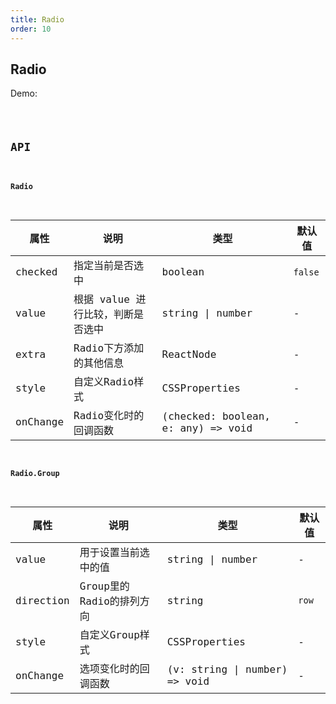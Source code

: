 ```yaml
---
title: Radio
order: 10
---
```


## Radio

Demo:

<code src="./radio/index.tsx" />

## API

#### Radio

| 属性 | 说明 | 类型 | 默认值 |
| --- | --- | ---- | --- |
| checked | 指定当前是否选中 | boolean | `false` |
| value | 根据 value 进行比较，判断是否选中 | string \| number | - |
| extra | Radio下方添加的其他信息 | ReactNode | - |
| style | 自定义Radio样式 | CSSProperties | - |
| onChange | Radio变化时的回调函数 | (checked: boolean, e: any) => void | - |


#### Radio.Group

| 属性 | 说明 | 类型 | 默认值 |
| --- | --- | ---- | --- |
| value | 用于设置当前选中的值 | string \| number | - |
| direction | Group里的Radio的排列方向 | string | `row` |
| style | 自定义Group样式 | CSSProperties | - |
| onChange | 选项变化时的回调函数 | (v: string \| number) => void | - |

